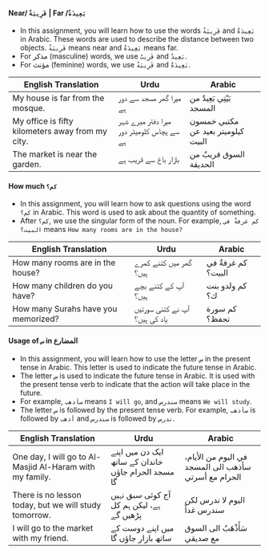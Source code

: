 #### Near/ `قَرِيبَةٌ` | Far /`بَعِيدَةٌ`
* In this assignment, you will learn how to use the words `قَرِيبَةٌ` and `بَعِيدَةٌ` in Arabic. These words are used to describe the distance between two objects. `قَرِيبَةٌ` means near and `بَعِيدَةٌ` means far.
* For مذكر (masculine) words, we use `قَرِيبٌ` and `بَعِيدٌ`. 
* For مؤنث (feminine) words, we use `قَرِيبَةٌ` and `بَعِيدَةٌ`.

| English Translation                                           | Urdu                                                | Arabic                             |
|---------------------------------------------------------------|-----------------------------------------------------|------------------------------------|
| My house is far from the mosque.                              | میرا گھر مسجد سے دور ہے                             | بَيْتِي بَعِيدٌ من المسجد          |
| My office is fifty kilometers away from my city.              | میرا دفتر میرے شہر سے پچاس کلومیٹر دور ہے           | مكتبي خمسون كيلوميتر بعيد عن البيت |
| The market is near the garden.                                | بازار باغ سے قریب ہے                                | السوق قريبٌ من الحديقة             |


#### How much `كم؟`
* In this assignment, you will learn how to ask questions using the word `كم؟` in Arabic. This word is used to ask about the quantity of something.
* After `كم؟`, we use the singular form of the noun. For example, `كم غرفةٌ في البيت؟` means `How many rooms are in the house?`

| English Translation                                           | Urdu                                                | Arabic             |
|---------------------------------------------------------------|-----------------------------------------------------|--------------------|
| How many rooms are in the house?                              | گھر میں کتنے کمرے ہیں؟                              | كم غرفةٌ في البيت؟ |
| How many children do you have?                                | آپ کے کتنے بچے ہیں؟                                 | كم ولدو بنت ك؟     |
| How many Surahs have you memorized?                           | آپ نے کتنی سورتیں یاد کی ہیں؟                       | كم سورة تحفظ؟      |


#### Usage of `س` in المضارع
* In this assignment, you will learn how to use the letter `س` in the present tense in Arabic. This letter is used to indicate the future tense in Arabic.
* The letter `س` is used to indicate the future tense in Arabic. It is used with the present tense verb to indicate that the action will take place in the future.
* For example, `سأذهب` means `I will go`, and `سندرس` means `We will study`.
* The letter `س` is followed by the present tense verb. For example, `سأذهب` is followed by `أذهب` and `سندرس` is followed by `ندرس`.

| English Translation                                      | Urdu                                                 | Arabic                                                 |
|----------------------------------------------------------|------------------------------------------------------|--------------------------------------------------------|
| One day, I will go to Al-Masjid Al-Haram with my family. | ایک دن میں اپنے خاندان کے ساتھ مسجد الحرام جاؤں گا   | في اليوم من الأيام، سأذهب الى المسجد الحرام مع أسرتي   |
| There is no lesson today, but we will study tomorrow.    | آج کوئی سبق نہیں ہے، لیکن ہم کل پڑھیں گے             | اليوم لا ندرس لكن سندرس غداً                           |
| I will go to the market with my friend.                  | میں اپنے دوست کے ساتھ بازار جاؤں گا                  | سَأَذْهَبُ الى السوق مع صديقي                          |
